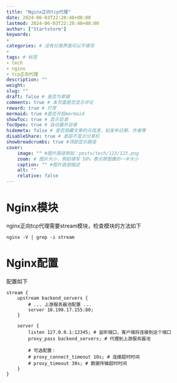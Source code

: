 ```yaml
---
title: "Nginx正向tcp代理"
date: 2024-06-03T22:20:48+08:00
lastmod: 2024-06-03T22:20:48+08:00
author: ["Startstorm"]
keywords: 
- 
categories: # 没有分类界面可以不填写
- 
tags: # 标签
- tech
- nginx
- tcp正向代理
description: ""
weight:
slug: ""
draft: false # 是否为草稿
comments: true # 本页面是否显示评论
reward: true # 打赏
mermaid: true #是否开启mermaid
showToc: true # 显示目录
TocOpen: true # 自动展开目录
hidemeta: false # 是否隐藏文章的元信息，如发布日期、作者等
disableShare: true # 底部不显示分享栏
showbreadcrumbs: true #顶部显示路径
cover:
    image: "" #图片路径例如：posts/tech/123/123.png
    zoom: # 图片大小，例如填写 50% 表示原图像的一半大小
    caption: "" #图片底部描述
    alt: ""
    relative: false
---
```


# Nginx模块
nginx正向tcp代理需要stream模块，检查模块的方法如下
```shell
nginx -V | grep -i stream
```

# Nginx配置
配置如下
```shell
stream {  
    upstream backend_servers {  
        # ... 上游服务器池配置 ...  
        server 10.190.17.155:80;
    }  
  
    server {  
        listen 127.0.0.1:12345; # 监听端口，客户端将连接到这个端口  
        proxy_pass backend_servers; # 代理到上游服务器池  
  
        # 可选配置：  
        # proxy_connect_timeout 10s; # 连接超时时间  
        # proxy_timeout 30s; # 数据传输超时时间  
    }  
}
```


